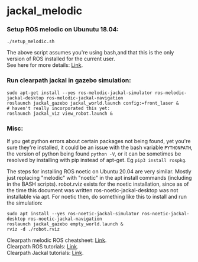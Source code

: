 # jackal_melodic
### Setup ROS melodic on Ubunutu 18.04:

```./setup_melodic.sh```

The above script assumes you're using bash,and that this is the only version of ROS installed for the current user.<br/>
See here for more details: [Link](http://wiki.ros.org/melodic/Installation/Ubuntu).

### Run clearpath jackal in gazebo simulation:

```
sudo apt-get install --yes ros-melodic-jackal-simulator ros-melodic-jackal-desktop ros-melodic-jackal-navigation
roslaunch jackal_gazebo jackal_world.launch config:=front_laser &
# haven't really incorporated this yet:
roslaunch jackal_viz view_robot.launch &
```

### Misc:

If you get python errors about certain packages not being found, yet you're sure they're installed, it could be an issue with the bash variable ```PYTHONPATH```, the version of python being found ```python -V```, or it can be sometimes be resolved by installing with pip instead of apt-get. Eg ```pip3 install rospkg```.

The steps for installing ROS noetic on Ubuntu 20.04 are very similar. Mostly just replacing "melodic" with "noetic" in the apt install commands (including in the BASH scripts). robot.rviz exists for the noetic installation, since as of the time this document was written ros-noetic-jackal-desktop was not installable via apt. For noetic then, do something like this to install and run the simulation:

```
sudo apt install --yes ros-noetic-jackal-simulator ros-noetic-jackal-desktop ros-noetic-jackal-navigation
roslaunch jackal_gazebo empty_world.launch &
rviz -d ./robot.rviz
```

Clearpath melodic ROS cheatsheet: [Link](https://www.generationrobots.com/media/ROS_Cheat_Sheet_Melodic.pdf).<br/>
Clearpath ROS tutorials: [Link](https://www.clearpathrobotics.com/assets/guides/melodic/ros/index.html).<br/>
Clearpath Jackal tutorials: [Link](https://www.clearpathrobotics.com/assets/guides/melodic/jackal/index.html).
